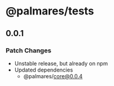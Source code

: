 # @palmares/tests

## 0.0.1

### Patch Changes

- Unstable release, but already on npm
- Updated dependencies
  - @palmares/core@0.0.4
